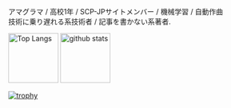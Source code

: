 アマグラマ / 高校1年 / SCP-JPサイトメンバー / 機械学習 / 自動作曲<br/>
技術に乗り遅れる系技術者 / 記事を書かない系著者.

<p align="left"> 
  <img alt="Top Langs" height="100px" src="https://github-readme-stats.vercel.app/api/top-langs/?username=ruri226&layout=compact&count_private=true&show_icons=true&theme=onedark" />
  <img alt="github stats" height="100px" src="https://github-readme-stats.vercel.app/api?username=ruri226&count_private=true&show_icons=true&show_icons=true&theme=onedark" />
</p>

[![trophy](https://github-profile-trophy.vercel.app/?username=ruri226&theme=onedark&column=7
)](https://github.com/ryo-ma/github-profile-trophy)
